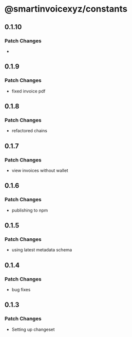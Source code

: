 # @smartinvoicexyz/constants

## 0.1.10

### Patch Changes

-

## 0.1.9

### Patch Changes

- fixed invoice pdf

## 0.1.8

### Patch Changes

- refactored chains

## 0.1.7

### Patch Changes

- view invoices without wallet

## 0.1.6

### Patch Changes

- publishing to npm

## 0.1.5

### Patch Changes

- using latest metadata schema

## 0.1.4

### Patch Changes

- bug fixes

## 0.1.3

### Patch Changes

- Setting up changeset
